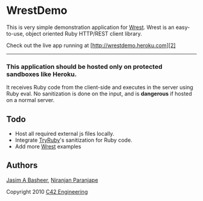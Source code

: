 # WrestDemo #

This is very simple demonstration application for [Wrest][1]. Wrest is an easy-to-use, object oriented Ruby HTTP/REST client library.

Check out the live app running at [http://wrestdemo.heroku.com][2]

----------

### This application should be hosted only on protected sandboxes like Heroku.
It receives Ruby code from the client-side and executes in the server using Ruby eval. No sanitization is done on the input, and is **dangerous** if hosted on a normal server.


## Todo
* Host all required external js files locally.
* Integrate [TryRuby](http://tryruby.org)'s sanitization for Ruby code.
* Add more [Wrest](https://github.com/kaiwren/wrest) examples

## Authors

[Jasim A Basheer](https://github.com/jasim),
[Niranjan Paranjape](https://github.com/achamian)

Copyright 2010 [C42 Engineering](http://c42.in)


  [1]: https://github.com/kaiwren/wrest
  [2]: http://wrestdemo.heroku.com